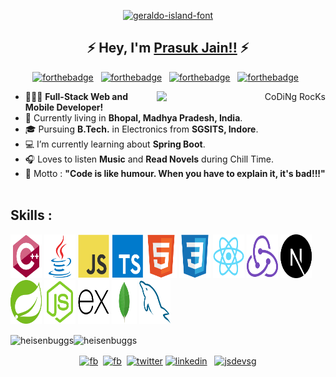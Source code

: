 <p align="center">
<a href="https://fontmeme.com/fonts/geraldo-island-font/"><img src="https://fontmeme.com/permalink/220113/9d3a89e462ec4add3a1f061f527020d0.png" alt="geraldo-island-font" border="0"></a>
</p>

<!--Name Font taken from fontmeme.com-->
<h2 align="center">
  &#9889; Hey, I'm
  <a target="blank" href="https://heisenbuggs.github.io/">Prasuk Jain!!</a>
  &#9889;
</h2>
<!-- <h4 align="center">Turning Caffeine into Code!!! &#9749;</h4> -->

<center>

[![forthebadge](https://forthebadge.com/images/badges/built-with-love.svg)](https://forthebadge.com) &nbsp;
[![forthebadge](https://forthebadge.com/images/badges/made-with-javascript.svg)](https://forthebadge.com) &nbsp;
[![forthebadge](https://forthebadge.com/images/badges/powered-by-coffee.svg)](https://forthebadge.com) &nbsp;
[![forthebadge](https://forthebadge.com/images/badges/uses-brains.svg)](https://forthebadge.com) &nbsp;

</center>

<p align="right">
  <p align="right">  
  <!-- Spotify Track -->
  <!-- [<p align="right"><img src="https://novatorem-heisenbuggs.vercel.app/api/spotify" alt="Spotify Playing" width="350" align="right"/></p>](https://open.spotify.com/user/6omtut8gi7lg6ntyw3j2t16r8) -->
  <img src="https://raw.githubusercontent.com/SP-XD/SP-XD/main/images/dev-working_rounded.gif" href="https://github.com/SP-XD" alt="CoDiNg RocKs"  width="270" align="right"/>
  </p>
 </p>
 
- &#128104;&#127995;&#8205;&#128187; **Full-Stack Web and Mobile Developer!**
- &#128205; Currently living in **Bhopal, Madhya Pradesh, India**.
- &#x1f393; Pursuing **B.Tech.** in Electronics from **SGSITS, Indore**.
- &#128187; I’m currently learning about **Spring Boot**.
- &#127911; Loves to listen **Music** and **Read Novels** during Chill Time.
- &#x1f3af; Motto : **"Code is like humour. When you have to explain it, it's bad!!!"** &nbsp;

</p>
</center>
<!-- All skill images have been taken from https://github.com/devicons/devicon -->
<h2 align="left">Skills :</h2>
<p align="left">
  <img src="images/cplusplus.svg" height="70" width="50" />
  <img src="images/java.svg" height="70" width="50" />
  <img src="images/javascript.svg" height="70" width="50" />
  <img src="images/typescript.svg" height="70" width="50" />
  <img src="images/html5.svg" height="70" width="50" />
  <img src="images/css3.svg" height="70" width="50" />
  <img src="images/react.svg" height="70" width="50" />
  <img src="images/redux.svg" height="70" width="50" />
  <img src="images/nextjs.svg" height="70" width="50" />
   <img src="images/spring.svg" height="70" width="50" />
  <img src="images/nodejs.svg" height="70" width="50" />
  <img src="images/express.svg" height="70" width="50" />
  <img src="images/mongodb.svg" height="70" width="40" />
  <img src="images/mysql.svg" height="70" width="50" />
</p>

<!-- [![Spotify](https://novatorem-heisenbuggs.vercel.app/api/spotify)](https://open.spotify.com/user/6omtut8gi7lg6ntyw3j2t16r8) -->

<p>
  <img
    align="center"
    src="https://github-readme-stats.vercel.app/api/top-langs/?username=heisenbuggs&layout=compact&theme=buefy&include_all_commits=true&hide_border=true"
    alt="heisenbuggs"
    width="45%"
  /><img
    align="center"
    src="https://github-readme-stats.vercel.app/api?username=heisenbuggs&show_icons=true&theme=buefy&include_all_commits=true&hide_border=true&show_owner=true"
    alt="heisenbuggs"
    width="54%"
  />
</p>

<p align="center">
  <a align="center" href="mailto:prasukjain0047@gmail.com" target="blank"
    ><img
      align="center"
      src="https://cdn.jsdelivr.net/npm/simple-icons@3.0.1/icons/gmail.svg"
      alt="fb"
      height="40"
      width="40" /></a
  >&nbsp;
  <a
    align="center"
    href="https://www.facebook.com/thereal.prasuk/"
    target="blank"
    ><img
      align="center"
      src="https://cdn.jsdelivr.net/npm/simple-icons@3.0.1/icons/facebook.svg"
      alt="fb"
      height="40"
      width="40" /></a
  >&nbsp;
  <a align="center" href="https://twitter.com/thereal_prasuk" target="blank"
    ><img
      align="center"
      src="https://cdn.jsdelivr.net/npm/simple-icons@3.0.1/icons/twitter.svg"
      alt="twitter"
      height="40"
      width="40"
  /></a>
  <a align="center" href="https://linkedin.com/in/prasukjain04" target="blank"
    ><img
      align="center"
      src="https://cdn.jsdelivr.net/npm/simple-icons@3.0.1/icons/linkedin.svg"
      alt="linkedin"
      height="40"
      width="40"
  /></a>
  &nbsp;
  <a align="center" href="https://instagram.com/thereal_prasuk" target="blank"
    ><img
      align="center"
      src="https://cdn.jsdelivr.net/npm/simple-icons@3.0.1/icons/instagram.svg"
      alt="jsdevsg"
      height="40"
      width="40"
  /></a>
</p>
